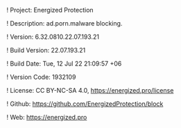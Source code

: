 ! Project: Energized Protection

! Description: ad.porn.malware blocking.

! Version: 6.32.0810.22.07.193.21

! Build Version: 22.07.193.21

! Build Date: Tue, 12 Jul 22 21:09:57 +06

! Version Code: 1932109

! License: CC BY-NC-SA 4.0, https://energized.pro/license

! Github: https://github.com/EnergizedProtection/block

! Web: https://energized.pro
